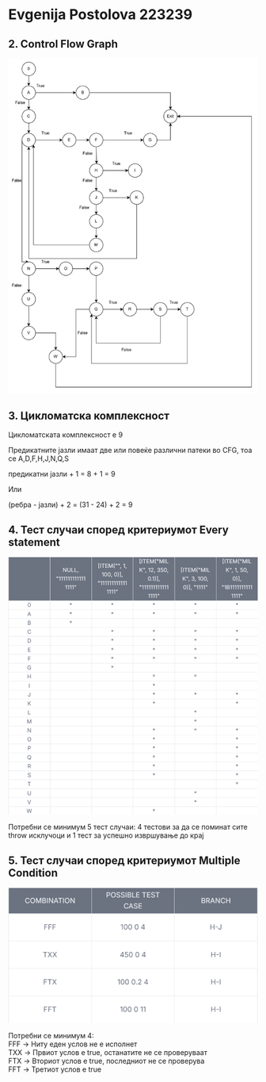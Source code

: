 # Evgenija Postolova 223239

## 2. Control Flow Graph
![CFG](./CFG.png)
## 3. Цикломатска комплексност

Цикломатската комплексност е 9

Предикатните јазли имаат две или повеќе различни патеки во CFG, тоа се A,D,F,H,J,N,Q,S <br>

  предикатни јазли + 1 = 8 + 1 = 9 <br>
  
  Или <br>
  
  (ребра - јазли) + 2 = (31 - 24) + 2 = 9 <br>
## 4. Тест случаи според критериумот Every statement
![ES](./EveryStatement.png)

Потребни се минимум 5 тест случаи:
  4 тестови за да се поминат сите throw исклучоци и
  1 тест за успешно извршување до крај

## 5. Тест случаи според критериумот Multiple Condition
![MC](./MultipleCondition.png)

Потребни се минимум 4: <br>
FFF -> Ниту еден услов не е исполнет <br>
ТXX -> Првиот услов е true, останатите не се проверуваат <br>
FTX -> Вториот услов е true, последниот не се проверува <br>
FFT -> Третиот услов е true <br>
